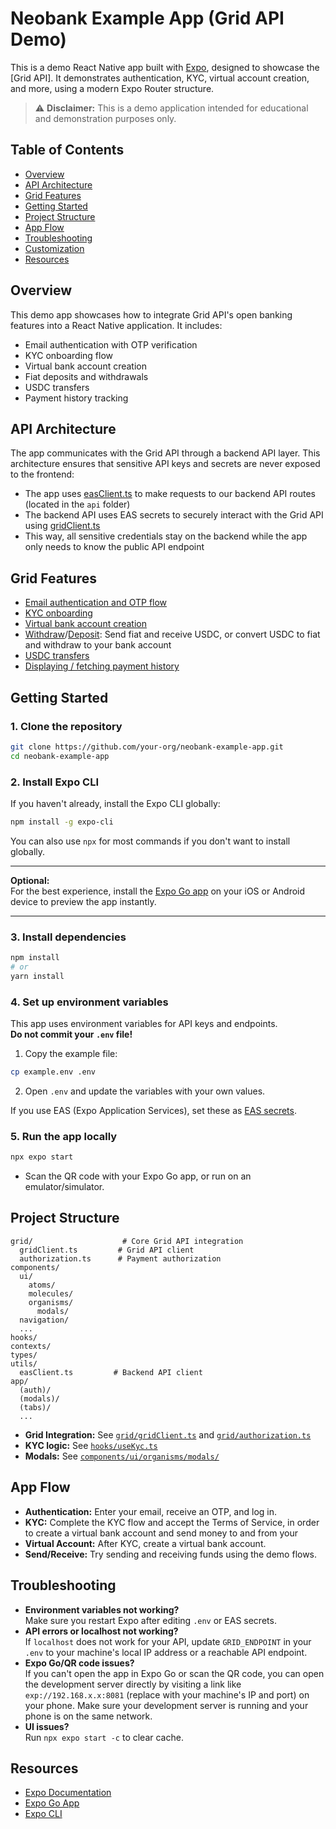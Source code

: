 # Neobank Example App (Grid API Demo)

This is a demo React Native app built with [Expo](https://expo.dev/), designed to showcase the [Grid API]. It demonstrates authentication, KYC, virtual account creation, and more, using a modern Expo Router structure.

> ⚠️ **Disclaimer:** This is a demo application intended for educational and demonstration purposes only. 

## Table of Contents

- [Overview](#overview)
- [API Architecture](#api-architecture)
- [Grid Features](#grid-features)
- [Getting Started](#getting-started)
- [Project Structure](#project-structure)
- [App Flow](#app-flow)
- [Troubleshooting](#troubleshooting)
- [Customization](#customization)
- [Resources](#resources)

## Overview

This demo app showcases how to integrate Grid API's open banking features into a React Native application. It includes:

- Email authentication with OTP verification
- KYC onboarding flow
- Virtual bank account creation
- Fiat deposits and withdrawals
- USDC transfers
- Payment history tracking

## API Architecture

The app communicates with the Grid API through a backend API layer. This architecture ensures that sensitive API keys and secrets are never exposed to the frontend:

- The app uses [easClient.ts](utils/easClient.ts) to make requests to our backend API routes (located in the `api` folder)
- The backend API uses EAS secrets to securely interact with the Grid API using [gridClient.ts](grid/gridClient.ts)
- This way, all sensitive credentials stay on the backend while the app only needs to know the public API endpoint

## Grid Features

- [Email authentication and OTP flow](docs/authentication.md)
- [KYC onboarding](docs/kyc.md)
- [Virtual bank account creation](docs/virtual-account.md)
- [Withdraw](docs/withdraw.md)/[Deposit](docs/deposit.md): Send fiat and receive USDC, or convert USDC to fiat and withdraw to your bank account
- [USDC transfers](docs/usdc-transfers.md)
- [Displaying / fetching payment history](docs/payments.md)

## Getting Started

### 1. **Clone the repository**

```sh
git clone https://github.com/your-org/neobank-example-app.git
cd neobank-example-app
```

### 2. **Install Expo CLI**

If you haven't already, install the Expo CLI globally:

```sh
npm install -g expo-cli
```

You can also use `npx` for most commands if you don't want to install globally.

---

**Optional:**  
For the best experience, install the [Expo Go app](https://expo.dev/client) on your iOS or Android device to preview the app instantly.

---

### 3. **Install dependencies**

```sh
npm install
# or
yarn install
```

### 4. **Set up environment variables**

This app uses environment variables for API keys and endpoints.  
**Do not commit your `.env` file!**

1. Copy the example file:

```sh
cp example.env .env
```

2. Open `.env` and update the variables with your own values.

If you use EAS (Expo Application Services), set these as [EAS secrets](https://docs.expo.dev/build-reference/variables/#using-secrets-in-environment-variables).

### 5. **Run the app locally**

```sh
npx expo start
```

- Scan the QR code with your Expo Go app, or run on an emulator/simulator.

## Project Structure

```
grid/                    # Core Grid API integration
  gridClient.ts         # Grid API client
  authorization.ts      # Payment authorization
components/
  ui/
    atoms/
    molecules/
    organisms/
      modals/
  navigation/
  ...
hooks/
contexts/
types/
utils/
  easClient.ts         # Backend API client
app/
  (auth)/
  (modals)/
  (tabs)/
  ...
```

- **Grid Integration:** See [`grid/gridClient.ts`](grid/gridClient.ts) and [`grid/authorization.ts`](grid/authorization.ts)
- **KYC logic:** See [`hooks/useKyc.ts`](hooks/useKyc.ts)
- **Modals:** See [`components/ui/organisms/modals/`](components/ui/organisms/modals/)

## App Flow

- **Authentication:** Enter your email, receive an OTP, and log in.
- **KYC:** Complete the KYC flow and accept the Terms of Service, in order to create a virtual bank account and send money to and from your 
- **Virtual Account:** After KYC, create a virtual bank account.
- **Send/Receive:** Try sending and receiving funds using the demo flows.

## Troubleshooting

- **Environment variables not working?**  
  Make sure you restart Expo after editing `.env` or EAS secrets.
- **API errors or localhost not working?**  
  If `localhost` does not work for your API, update `GRID_ENDPOINT` in your `.env` to your machine's local IP address or a reachable API endpoint.
- **Expo Go/QR code issues?**  
  If you can't open the app in Expo Go or scan the QR code, you can open the development server directly by visiting a link like `exp://192.168.x.x:8081` (replace with your machine's IP and port) on your phone. Make sure your development server is running and your phone is on the same network.
- **UI issues?**  
  Run `npx expo start -c` to clear cache.

## Resources

- [Expo Documentation](https://docs.expo.dev/)
- [Expo Go App](https://expo.dev/client)
- [Expo CLI](https://docs.expo.dev/workflow/expo-cli/)


